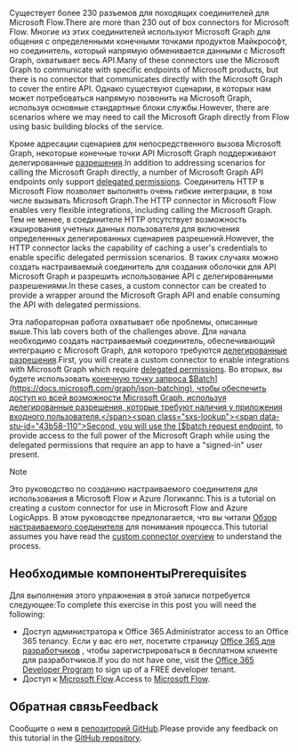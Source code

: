 <!-- markdownlint-disable MD002 MD041 -->

<span data-ttu-id="43b58-101">Существует более 230 разъемов для походящих соединителей для Microsoft Flow.</span><span class="sxs-lookup"><span data-stu-id="43b58-101">There are more than 230 out of box connectors for Microsoft Flow.</span></span> <span data-ttu-id="43b58-102">Многие из этих соединителей используют Microsoft Graph для общения с определенными конечными точками продуктов Майкрософт, но соединитель, который напрямую обменивается данными с Microsoft Graph, охватывает весь API.</span><span class="sxs-lookup"><span data-stu-id="43b58-102">Many of these connectors use the Microsoft Graph to communicate with specific endpoints of Microsoft products, but there is no connector that communicates directly with the Microsoft Graph to cover the entire API.</span></span> <span data-ttu-id="43b58-103">Однако существуют сценарии, в которых нам может потребоваться напрямую позвонить на Microsoft Graph, используя основные стандартные блоки службы.</span><span class="sxs-lookup"><span data-stu-id="43b58-103">However, there are scenarios where we may need to call the Microsoft Graph directly from Flow using basic building blocks of the service.</span></span>

<span data-ttu-id="43b58-104">Кроме адресации сценариев для непосредственного вызова Microsoft Graph, некоторые конечные точки API Microsoft Graph поддерживают делегированные [разрешения](https://docs.microsoft.com/graph/permissions-reference).</span><span class="sxs-lookup"><span data-stu-id="43b58-104">In addition to addressing scenarios for calling the Microsoft Graph directly, a number of Microsoft Graph API endpoints only support [delegated permissions](https://docs.microsoft.com/graph/permissions-reference).</span></span> <span data-ttu-id="43b58-105">Соединитель HTTP в Microsoft Flow позволяет выполнять очень гибкие интеграции, в том числе вызывать Microsoft Graph.</span><span class="sxs-lookup"><span data-stu-id="43b58-105">The HTTP connector in Microsoft Flow enables very flexible integrations, including calling the Microsoft Graph.</span></span> <span data-ttu-id="43b58-106">Тем не менее, в соединителе HTTP отсутствует возможность кэширования учетных данных пользователя для включения определенных делегированных сценариев разрешений.</span><span class="sxs-lookup"><span data-stu-id="43b58-106">However, the HTTP connector lacks the capability of caching a user's credentials to enable specific delegated permission scenarios.</span></span> <span data-ttu-id="43b58-107">В таких случаях можно создать настраиваемый соединитель для создания оболочки для API Microsoft Graph и разрешить использование API с делегированными разрешениями.</span><span class="sxs-lookup"><span data-stu-id="43b58-107">In these cases, a custom connector can be created to provide a wrapper around the Microsoft Graph API and enable consuming the API with delegated permissions.</span></span>

<span data-ttu-id="43b58-108">Эта лабораторная работа охватывает обе проблемы, описанные выше.</span><span class="sxs-lookup"><span data-stu-id="43b58-108">This lab covers both of the challenges above.</span></span> <span data-ttu-id="43b58-109">Для начала необходимо создать настраиваемый соединитель, обеспечивающий интеграцию с Microsoft Graph, для которого требуются [делегированные разрешения](https://docs.microsoft.com/graph/permissions-reference).</span><span class="sxs-lookup"><span data-stu-id="43b58-109">First, you will create a custom connector to enable integrations with Microsoft Graph which require [delegated permissions](https://docs.microsoft.com/graph/permissions-reference).</span></span> <span data-ttu-id="43b58-110">Во вторых, вы будете использовать [конечную точку запроса $Batch](https://docs.microsoft.com/graph/json-batching), чтобы обеспечить доступ ко всей возможности Microsoft Graph, используя делегированные разрешения, которые требуют наличия у приложения входного пользователя.</span><span class="sxs-lookup"><span data-stu-id="43b58-110">Second, you will use the [$batch request endpoint](https://docs.microsoft.com/graph/json-batching), to provide access to the full power of the Microsoft Graph while using the delegated permissions that require an app to have a "signed-in" user present.</span></span>

> [!NOTE]
> <span data-ttu-id="43b58-111">Это руководство по созданию настраиваемого соединителя для использования в Microsoft Flow и Azure Логикаппс.</span><span class="sxs-lookup"><span data-stu-id="43b58-111">This is a tutorial on creating a custom connector for use in Microsoft Flow and Azure LogicApps.</span></span> <span data-ttu-id="43b58-112">В этом руководстве предполагается, что вы читали [Обзор настраиваемого соединителя](https://docs.microsoft.com/connectors/custom-connectors/) для понимания процесса.</span><span class="sxs-lookup"><span data-stu-id="43b58-112">This tutorial assumes you have read the [custom connector overview](https://docs.microsoft.com/connectors/custom-connectors/) to understand the process.</span></span>

## <a name="prerequisites"></a><span data-ttu-id="43b58-113">Необходимые компоненты</span><span class="sxs-lookup"><span data-stu-id="43b58-113">Prerequisites</span></span>

<span data-ttu-id="43b58-114">Для выполнения этого упражнения в этой записи потребуется следующее:</span><span class="sxs-lookup"><span data-stu-id="43b58-114">To complete this exercise in this post you will need the following:</span></span>

- <span data-ttu-id="43b58-115">Доступ администратора к Office 365.</span><span class="sxs-lookup"><span data-stu-id="43b58-115">Administrator access to an Office 365 tenancy.</span></span> <span data-ttu-id="43b58-116">Если у вас его нет, посетите страницу [Office 365 для разработчиков](https://developer.microsoft.com/office/dev-program) , чтобы зарегистрироваться в бесплатном клиенте для разработчиков.</span><span class="sxs-lookup"><span data-stu-id="43b58-116">If you do not have one, visit the [Office 365 Developer Program](https://developer.microsoft.com/office/dev-program) to sign up of a FREE developer tenant.</span></span>
- <span data-ttu-id="43b58-117">Доступ к [Microsoft Flow](https://flow.microsoft.com/).</span><span class="sxs-lookup"><span data-stu-id="43b58-117">Access to [Microsoft Flow](https://flow.microsoft.com/).</span></span>

## <a name="feedback"></a><span data-ttu-id="43b58-118">Обратная связь</span><span class="sxs-lookup"><span data-stu-id="43b58-118">Feedback</span></span>

<span data-ttu-id="43b58-119">Сообщите о нем в [репозиторий GitHub](https://github.com/microsoftgraph/msgraph-training-microsoftflow).</span><span class="sxs-lookup"><span data-stu-id="43b58-119">Please provide any feedback on this tutorial in the [GitHub repository](https://github.com/microsoftgraph/msgraph-training-microsoftflow).</span></span>